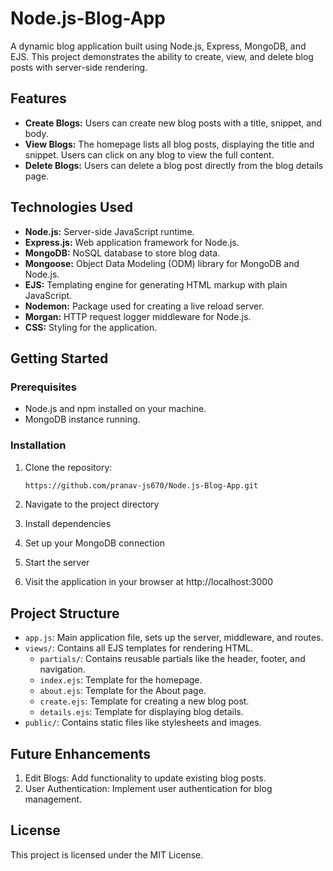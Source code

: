 # Node.js-Blog-App
A dynamic blog application built using Node.js, Express, MongoDB, and EJS. This project demonstrates the ability to create, view, and delete blog posts with server-side rendering.

## Features

- **Create Blogs:** Users can create new blog posts with a title, snippet, and body.
- **View Blogs:** The homepage lists all blog posts, displaying the title and snippet. Users can click on any blog to view the full content.
- **Delete Blogs:** Users can delete a blog post directly from the blog details page.

## Technologies Used

- **Node.js:** Server-side JavaScript runtime.
- **Express.js:** Web application framework for Node.js.
- **MongoDB:** NoSQL database to store blog data.
- **Mongoose:** Object Data Modeling (ODM) library for MongoDB and Node.js.
- **EJS:** Templating engine for generating HTML markup with plain JavaScript.
- **Nodemon:** Package used for creating a live reload server.
- **Morgan:** HTTP request logger middleware for Node.js.
- **CSS:** Styling for the application.

## Getting Started

### Prerequisites

- Node.js and npm installed on your machine.
- MongoDB instance running.

### Installation

1. Clone the repository:
   
   ```bash
   https://github.com/pranav-js670/Node.js-Blog-App.git
   ```
   
3. Navigate to the project directory
4. Install dependencies
5. Set up your MongoDB connection
6. Start the server
7. Visit the application in your browser at http://localhost:3000

## Project Structure

- `app.js`: Main application file, sets up the server, middleware, and routes.
- `views/`: Contains all EJS templates for rendering HTML.
  - `partials/`: Contains reusable partials like the header, footer, and navigation.
  - `index.ejs`: Template for the homepage.
  - `about.ejs`: Template for the About page.
  - `create.ejs`: Template for creating a new blog post.
  - `details.ejs`: Template for displaying blog details.
- `public/`: Contains static files like stylesheets and images.

## Future Enhancements

1. Edit Blogs: Add functionality to update existing blog posts.
2. User Authentication: Implement user authentication for blog management.

## License

This project is licensed under the MIT License.

